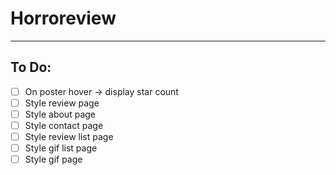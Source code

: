 # Horroreview
---
To Do:
---
- [ ] On poster hover -> display star count  
- [ ] Style review page  
- [ ] Style about page  
- [ ] Style contact page  
- [ ] Style review list page  
- [ ] Style gif list page  
- [ ] Style gif page  